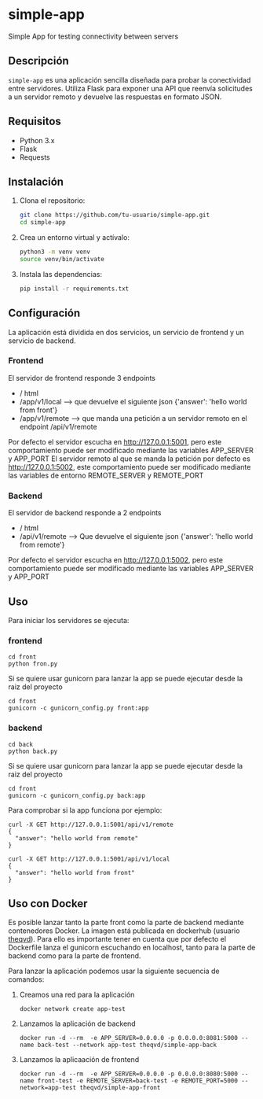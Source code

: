 # simple-app

Simple App for testing connectivity between servers

## Descripción

`simple-app` es una aplicación sencilla diseñada para probar la conectividad entre servidores. Utiliza Flask para exponer una API que reenvía solicitudes a un servidor remoto y devuelve las respuestas en formato JSON.

## Requisitos

- Python 3.x
- Flask
- Requests

## Instalación

1. Clona el repositorio:
    ```sh
    git clone https://github.com/tu-usuario/simple-app.git
    cd simple-app
    ```

2. Crea un entorno virtual y actívalo:
    ```sh
    python3 -m venv venv
    source venv/bin/activate
    ```

3. Instala las dependencias:
    ```sh
    pip install -r requirements.txt
    ```

## Configuración

La aplicación está dividida en dos servicios, un servicio de frontend y un servicio de backend. 


### Frontend 

El servidor de frontend responde 3 endpoints

* / html 
* /app/v1/local --> que devuelve el siguiente json {'answer': 'hello world from front'}
* /app/v1/remote --> que manda una petición a un servidor remoto en el endpoint /api/v1/remote

Por defecto el servidor escucha en http://127.0.0.1:5001, pero este comportamiento puede ser modificado mediante las variables APP_SERVER y APP_PORT
El servidor remoto al que se manda la petición por defecto es http://127.0.0.1:5002, este comportamiento puede ser modificado mediante las variables de entorno REMOTE_SERVER y REMOTE_PORT 

### Backend 

El servidor de backend responde a 2 endpoints 

* / html 
* /api/v1/remote --> Que devuelve el siguiente json {'answer': 'hello world from remote'} 
  
Por defecto el servidor escucha en http://127.0.0.1:5002, pero este comportamiento puede ser modificado mediante las variables APP_SERVER y APP_PORT


## Uso

Para iniciar los servidores se ejecuta:

### frontend

```shell
cd front 
python fron.py 
```

Si se quiere usar gunicorn para lanzar la app se puede ejecutar desde la raiz del proyecto

```shell
cd front
gunicorn -c gunicorn_config.py front:app
```

### backend

```shell
cd back 
python back.py 
```

Si se quiere usar gunicorn para lanzar la app se puede ejecutar desde la raiz del proyecto

```shell
cd front
gunicorn -c gunicorn_config.py back:app
```

Para comprobar si la app funciona por ejemplo:

```shell 
curl -X GET http://127.0.0.1:5001/api/v1/remote            
{
  "answer": "hello world from remote"
}

curl -X GET http://127.0.0.1:5001/api/v1/local            
{
  "answer": "hello world from front"
}
```


## Uso con Docker

Es posible lanzar tanto la parte front como la parte de backend mediante contenedores Docker. La imagen está publicada en dockerhub (usuario [theqvd](https://hub.docker.com/u/theqvd)). Para ello es importante tener en cuenta que por defecto el Dockerfile lanza el gunicorn escuchando en localhost, tanto para la parte de backend como para la parte de frontend.

Para lanzar la aplicación podemos usar la siguiente secuencia de comandos:

1. Creamos una red para la aplicación
   
   ```shell 
   docker network create app-test 
   ```

2. Lanzamos la aplicación de backend
   
    ```shell
    docker run -d --rm  -e APP_SERVER=0.0.0.0 -p 0.0.0.0:8081:5000 --name back-test --network app-test theqvd/simple-app-back
    ```

3. Lanzamos la aplicaación de frontend

    ```shell
    docker run -d --rm  -e APP_SERVER=0.0.0.0 -p 0.0.0.0:8080:5000 --name front-test -e REMOTE_SERVER=back-test -e REMOTE_PORT=5000 --network=app-test theqvd/simple-app-front
    ```
